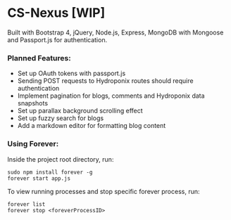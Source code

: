 # CS-Nexus [WIP]
Built with Bootstrap 4, jQuery, Node.js, Express, MongoDB with Mongoose and Passport.js for authentication.

### Planned Features:
- Set up OAuth tokens with passport.js
- Sending POST requests to Hydroponix routes should require authentication
- Implement pagination for blogs, comments and Hydroponix data snapshots 
- Set up parallax background scrolling effect
- Set up fuzzy search for blogs 
- Add a markdown editor for formatting blog content

### Using Forever:
Inside the project root directory, run:
```
sudo npm install forever -g
forever start app.js
```
To view running processes and stop specific forever process, run:
```
forever list
forever stop <foreverProcessID>
```
